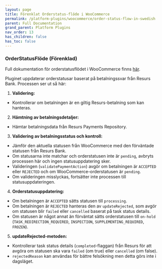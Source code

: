 ```yaml
---
layout: page
title: Förenklat Orderstatus-flöde i WooCommerce
permalink: /platform-plugins/woocommerce/order-status-flow-in-swedish
parent: Full Documentation
grand_parent: Platform Plugins
nav_order: 13
has_children: false
has_toc: false
---
```


### OrderStatusFlöde (Förenklad)

Full dokumentation för orderstatusflödet i WooCommerce
finns [här](https://developers.resurs.com/platform-plugins/woocommerce/resurs-merchant-api-for-woocommerce#order-status-flow).

Pluginet uppdaterar orderstatusar baserat på betalningssvar från Resurs Bank. Processen ser ut så här:

1. **Validering:**

- Kontrollerar om betalningen är en giltig Resurs-betalning som kan hanteras.

2. **Hämtning av betalningsdetaljer:**

- Hämtar betalningsdata från Resurs Payments Repository.

3. **Validering av betalningsstatus och kontroll:**

- Jämför den aktuella statusen från WooCommerce med den förväntade statusen från Resurs Bank.
- Om statusarna inte matchar och orderstatusen inte är `pending`, avbryts processen här och ingen statusuppdatering
  sker.
- Valideringen (`validatePaymentAction`) avgör om betalningen är `ACCEPTED` eller `REJECTED` och om
  WooCommerce-orderstatusen är `pending`.
- Om valideringen misslyckas, fortsätter inte processen till statusuppdateringen.

4. **Orderstatusuppdatering:**

- Om betalningen är `ACCEPTED` sätts statusen till `processing`.
- Om betalningen är `REJECTED` hanteras den av `updateRejected`, som avgör om statusen blir `failed` eller `cancelled`
  baserat på task status details.
- Om statusen är något annat än förväntat sätts orderstatusen
  till `on-hold` (`TASK_REDIRECTION_REQUIRED`, `INSPECTION`, `SUPPLEMENTING_REQUIRED`, `FROZEN`).

5. **updateRejected-metoden:**

- Kontrollerar task status details (`completed`-flaggan) från Resurs för att avgöra om statusen ska vara `failed` (om
  true) eller `cancelled` (om false).
- `rejectedReason` kan användas för bättre felsökning men detta görs inte i dagsläget.
